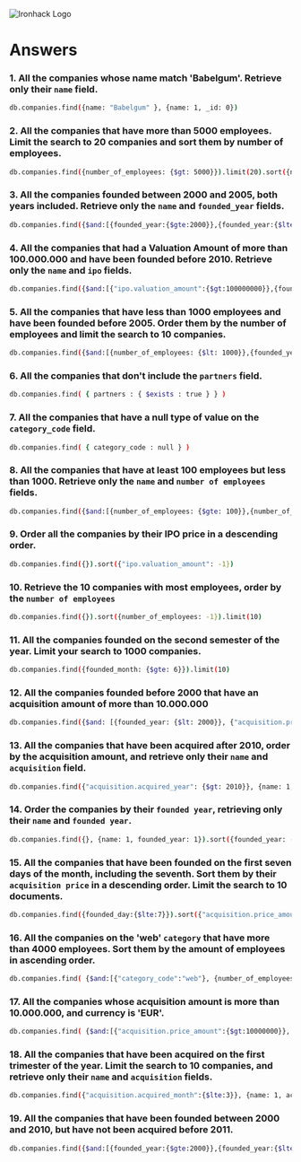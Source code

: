 ![Ironhack Logo](https://i.imgur.com/1QgrNNw.png)

# Answers

### 1. All the companies whose name match 'Babelgum'. Retrieve only their `name` field.

<!-- Your Code Goes Here -->

```bash
db.companies.find({name: "Babelgum" }, {name: 1, _id: 0})
```



### 2. All the companies that have more than 5000 employees. Limit the search to 20 companies and sort them by **number of employees**.

<!-- Your Code Goes Here -->

```bash
db.companies.find({number_of_employees: {$gt: 5000}}).limit(20).sort({number_of_employees: 1})
```



### 3. All the companies founded between 2000 and 2005, both years included. Retrieve only the `name` and `founded_year` fields.

<!-- Your Code Goes Here -->

```bash
db.companies.find({$and:[{founded_year:{$gte:2000}},{founded_year:{$lte:2005}}]}, {name: 1, founded_year: 1, _id: 0})
```



### 4. All the companies that had a Valuation Amount of more than 100.000.000 and have been founded before 2010. Retrieve only the `name` and `ipo` fields.

<!-- Your Code Goes Here -->

```bash
db.companies.find({$and:[{"ipo.valuation_amount":{$gt:100000000}},{founded_year:{$lt:2010}}]}, {name: 1, founded_year: 1, ipo: 1})
```





### 5. All the companies that have less than 1000 employees and have been founded before 2005. Order them by the number of employees and limit the search to 10 companies.

<!-- Your Code Goes Here -->

```bash
db.companies.find({$and:[{number_of_employees: {$lt: 1000}},{founded_year:{$lt:2005}}]}).sort({number_of_employees:1}).limit(10)
```



### 6. All the companies that don't include the `partners` field.

<!-- Your Code Goes Here -->

```bash
db.companies.find( { partners : { $exists : true } } )
```



### 7. All the companies that have a null type of value on the `category_code` field.

<!-- Your Code Goes Here -->

```bash
db.companies.find( { category_code : null } )
```



### 8. All the companies that have at least 100 employees but less than 1000. Retrieve only the `name` and `number of employees` fields.

<!-- Your Code Goes Here -->

```bash
db.companies.find({$and:[{number_of_employees: {$gte: 100}},{number_of_employees:{$lt:1000}}]},  {name: 1,number_of_employees: 1 } )
```



### 9. Order all the companies by their IPO price in a descending order.

<!-- Your Code Goes Here -->

```bash
db.companies.find({}).sort({"ipo.valuation_amount": -1})
```



### 10. Retrieve the 10 companies with most employees, order by the `number of employees`

<!-- Your Code Goes Here -->

```bash
db.companies.find({}).sort({number_of_employees: -1}).limit(10)
```



### 11. All the companies founded on the second semester of the year. Limit your search to 1000 companies.

<!-- Your Code Goes Here -->

```bash
db.companies.find({founded_month: {$gte: 6}}).limit(10)
```



### 12. All the companies founded before 2000 that have an acquisition amount of more than 10.000.000

<!-- Your Code Goes Here -->

```bash
db.companies.find({$and: [{founded_year: {$lt: 2000}}, {"acquisition.price_amount": {$gt:10000000}}]})
```



### 13. All the companies that have been acquired after 2010, order by the acquisition amount, and retrieve only their `name` and `acquisition` field.

<!-- Your Code Goes Here -->

```bash
db.companies.find({"acquisition.acquired_year": {$gt: 2010}}, {name: 1, acquisition: 1 }).sort({"acquisition.price_amount": -1})
```



### 14. Order the companies by their `founded year`, retrieving only their `name` and `founded year`.

<!-- Your Code Goes Here -->

```bash
db.companies.find({}, {name: 1, founded_year: 1}).sort({founded_year: -1})
```



### 15. All the companies that have been founded on the first seven days of the month, including the seventh. Sort them by their `acquisition price` in a descending order. Limit the search to 10 documents.

<!-- Your Code Goes Here --> 

```bash
db.companies.find({founded_day:{$lte:7}}).sort({"acquisition.price_amount":-1}).limit(10)
```



### 16. All the companies on the 'web' `category` that have more than 4000 employees. Sort them by the amount of employees in ascending order.

<!-- Your Code Goes Here -->

```bash
db.companies.find( {$and:[{"category_code":"web"}, {number_of_employees: {$gt: 4000}}]} )
```



### 17. All the companies whose acquisition amount is more than 10.000.000, and currency is 'EUR'.

<!-- Your Code Goes Here -->

```bash
db.companies.find( {$and:[{"acquisition.price_amount":{$gt:10000000}}, {"ipo.valuation_currency_code":"EUR"}]})
```



### 18. All the companies that have been acquired on the first trimester of the year. Limit the search to 10 companies, and retrieve only their `name` and `acquisition` fields.

<!-- Your Code Goes Here -->

```bash
db.companies.find({"acquisition.acquired_month":{$lte:3}}, {name: 1, acquisition: 1}).limit(10)
```



### 19. All the companies that have been founded between 2000 and 2010, but have not been acquired before 2011.

<!-- Your Code Goes Here -->

```bash
db.companies.find({$and:[{founded_year:{$gte:2000}},{founded_year:{$lte:2010}},{"acquisition.acquired_year":{$lt:2011}}]})
```

